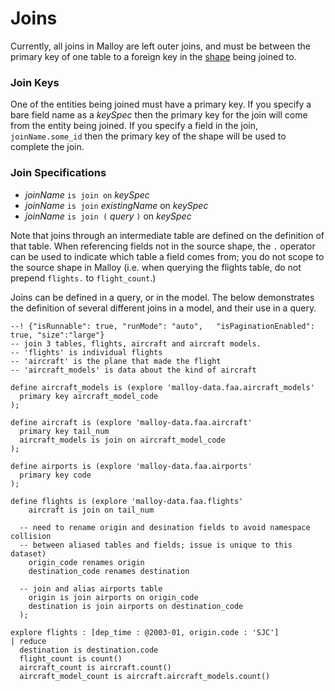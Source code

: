 # Joins

Currently, all joins in Malloy are left outer joins, and must be between the primary key of one table to a foreign key in the [shape](/documentation/language/shape.html) being joined to.

### Join Keys

One of the entities being joined must have a primary key. If you specify a bare field name as a _keySpec_ then the primary key for the join will come from the entity being joined. If you specify a field in the join, `joinName.some_id` then the primary key of the shape will be used to complete the join.


### Join Specifications

* _joinName_ `is join on` _keySpec_
* _joinName_ `is join` _existingName_ on _keySpec_
* _joinName_ `is join (` _query_ `)` on _keySpec_

Note that joins through an intermediate table are defined on the definition of that table. When referencing fields not in the source shape, the `.` operator can be used to indicate which table a field comes from; you do not scope to the source shape in Malloy (i.e. when querying the flights table, do not prepend `flights.` to `flight_count`.)

Joins can be defined in a query, or in the model. The below demonstrates the definition of several different joins in a model, and their use in a query.

```malloy
--! {"isRunnable": true, "runMode": "auto",   "isPaginationEnabled": true, "size":"large"}
-- join 3 tables, flights, aircraft and aircraft models.
-- 'flights' is individual flights
-- 'aircraft' is the plane that made the flight
-- 'aircraft_models' is data about the kind of aircraft

define aircraft_models is (explore 'malloy-data.faa.aircraft_models'
  primary key aircraft_model_code
);

define aircraft is (explore 'malloy-data.faa.aircraft'
  primary key tail_num
  aircraft_models is join on aircraft_model_code
);

define airports is (explore 'malloy-data.faa.airports'
  primary key code
);

define flights is (explore 'malloy-data.faa.flights'
    aircraft is join on tail_num

  -- need to rename origin and desination fields to avoid namespace collision
  -- between aliased tables and fields; issue is unique to this dataset)
    origin_code renames origin
    destination_code renames destination

  -- join and alias airports table
    origin is join airports on origin_code
    destination is join airports on destination_code
  );

explore flights : [dep_time : @2003-01, origin.code : 'SJC']
| reduce
  destination is destination.code
  flight_count is count()
  aircraft_count is aircraft.count()
  aircraft_model_count is aircraft.aircraft_models.count()
```
